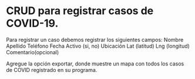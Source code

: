# CRUD para registrar casos de COVID-19.
Para registrar un caso debemos registrar los siguientes campos:
Nombre
Apellido
Teléfono
Fecha
Activo (si, no)
Ubicación
Lat (latitud)
Lng (longitud)
Comentario(opcional)


Agregue la opción exportar, donde muestre un mapa con todos los casos de COVID registrado en su programa.
